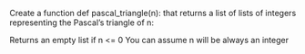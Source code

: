 Create a function def pascal_triangle(n): 
that returns a list of lists of integers representing the Pascal’s triangle of n:

Returns an empty list if n <= 0
You can assume n will be always an integer